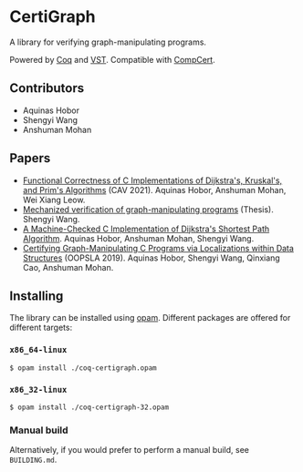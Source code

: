 # CertiGraph

A library for verifying graph-manipulating programs.

Powered by [Coq](https://coq.inria.fr) and [VST](https://vst.cs.princeton.edu/). Compatible with [CompCert](https://compcert.org/).


## Contributors

* Aquinas Hobor
* Shengyi Wang
* Anshuman Mohan


## Papers

* [Functional Correctness of C Implementations of Dijkstra's, Kruskal's, and Prim's Algorithms](https://www.comp.nus.edu.sg/~hobor/Publications/2021/CertiDKP.pdf) (CAV 2021). Aquinas Hobor, Anshuman Mohan, Wei Xiang Leow.
* [Mechanized verification of graph-manipulating programs](https://www.comp.nus.edu.sg/~hobor/Teaching/SW-PhD.pdf) (Thesis). Shengyi Wang.
* [A Machine-Checked C Implementation of Dijkstra's Shortest Path Algorithm](https://www.comp.nus.edu.sg/~hobor/Publications/2020/CertifiedDijkstra.pdf). Aquinas Hobor, Anshuman Mohan, Shengyi Wang.
* [Certifying Graph-Manipulating C Programs via Localizations within Data Structures](https://www.comp.nus.edu.sg/~hobor/Publications/2019/Localize.pdf) (OOPSLA 2019). Aquinas Hobor, Shengyi Wang, Qinxiang Cao, Anshuman Mohan.


## Installing

The library can be installed using [opam](https://opam.ocaml.org/). Different packages are offered for different targets:

### `x86_64-linux`

```console
$ opam install ./coq-certigraph.opam
```

### `x86_32-linux`

```console
$ opam install ./coq-certigraph-32.opam
```

### Manual build

Alternatively, if you would prefer to perform a manual build, see `BUILDING.md`.